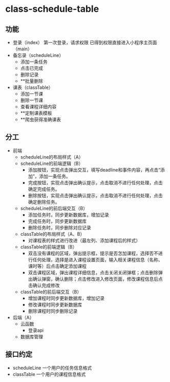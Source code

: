 # class-schedule-table
## 功能
- 登录（index）
第一次登录，请求权限
已得到权限直接进入小程序主页面（main）
- 备忘录（scheduleLine）
  - 添加一条任务
  - 点击已完成
  - 删除记录
  - **批量删除
- 课表（classTable）
  - 添加一节课
  - 删除一节课
  - 查看课程详细内容
  - **定制课表模板
  - **爬虫获得准确课表
## 分工
- 前端
  - scheduleLine的布局样式（A）
  - scheduleLine的前端逻辑（B）
    - 添加按钮，实现点击弹出交互，填写deadline和事件内容，再点击“添加”，添加一条任务。
    - 完成按钮，实现点击弹出确认提示，点击取消不进行任何处理，点击确定完成任务。
    - 删除按钮，实现点击弹出确认提示，点击取消不进行任何处理，点击确定删除任务。
  - scheduleLine的前后端交互（B）
    - 添加任务时，同步更新数据库，增加记录
    - 完成任务时，同步更新数据库
    - 删除任务时，同步删除对应记录
  - classTable的布局样式（A、B）
    - 对课程表的样式进行改进（最左列、添加课程后的样式）
  - classTable的前端逻辑（B）
    - 双击没有课程的区域，弹出提示框，提示是否怎加课程，选择否不进行任何处理，选择是进入课程设置页面，输入相关课程信息（名称、课时等）后点击确定添加课程
    - 双击课程区域，弹出课程详细信息，点击关闭关闭弹框；点击删除弹出确认弹窗，确认删除；点击修改进入修改页面，修改课程信息后点击确认完成修改
  - classTable的前后端交互（B）
    - 增加课程时同步更新数据库，增加记录
    - 修改课程时同步更新数据库
    - 删除课程时同步删除记录
- 后端（A）
  - 云函数
    - 登录api
  - 数据库管理

## 接口约定
  - scheduleLine 一个用户的任务信息格式
  - classTable 一个用户的课程信息格式
